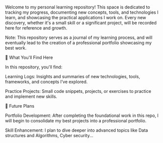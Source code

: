 Welcome to my personal learning repository! This space is dedicated to tracking my progress, documenting new concepts, tools, and technologies I learn, and showcasing the practical applications I work on. Every new discovery, whether it's a small skill or a significant project, will be recorded here for reference and growth.

Note: This repository serves as a journal of my learning process, and will eventually lead to the creation of a professional portfolio showcasing my best work.

🚀 What You'll Find Here

In this repository, you'll find:

Learning Logs: Insights and summaries of new technologies, tools, frameworks, and concepts I’ve explored.

Practice Projects: Small code snippets, projects, or exercises to practice and implement new skills.

🎯 Future Plans

Portfolio Development: After completing the foundational work in this repo, I will begin to consolidate my best projects into a professional portfolio.

Skill Enhancement: I plan to dive deeper into advanced topics like Data structures and Algorithms, Cyber security...

